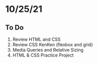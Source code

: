 # 10/25/21

## To Do

1. Review HTML and CSS
2. Review CSS KenKen (flexbox and grid)
3. Media Queries and Relative Sizing
4. HTML & CSS Practice Project

